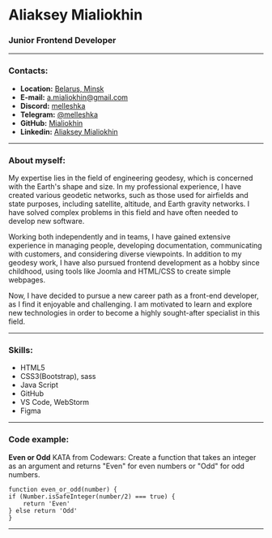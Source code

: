 # **Aliaksey Mialiokhin**

### Junior Frontend Developer

---

### Contacts:

- **Location:** [Belarus, Minsk](https://goo.gl/maps/M9p5WDuFdLNZ6FECA)
- **E-mail:** [a.mialiokhin@gmail.com](mailto:a.mialiokhin@gmail.com)
- **Discord:** [melleshka](https://discord.gg/KnHt3vsaVC)
- **Telegram:** [@melleshka](https://t.me/melleshka)
- **GitHub:** [Mialiokhin](https://github.com/Mialiokhin)
- **Linkedin:** [Aliaksey Mialiokhin](https://www.linkedin.com/in/aliaksey-mialiokhin-b9ba83110/)

---

### About myself:

My expertise lies in the field of engineering geodesy, which is concerned with the Earth's shape and size. In my
professional experience, I have created various geodetic networks, such as those used for airfields and state purposes,
including satellite, altitude, and Earth gravity networks. I have solved complex problems in this field and have often
needed to develop new software.

Working both independently and in teams, I have gained extensive experience in managing people, developing
documentation, communicating with customers, and considering diverse viewpoints. In addition to my geodesy work, I have
also pursued frontend development as a hobby since childhood, using tools like Joomla and HTML/CSS to create simple
webpages.

Now, I have decided to pursue a new career path as a front-end developer, as I find it enjoyable and challenging. I am
motivated to learn and explore new technologies in order to become a highly sought-after specialist in this field.

---

### Skills:

- HTML5
- CSS3(Bootstrap), sass
- Java Script
- GitHub
- VS Code, WebStorm
- Figma

---

### Code example:

**Even or Odd** KATA from Codewars: Create a function that takes an integer as an argument and returns "Even" for even
numbers or "Odd" for odd numbers.

```
function even_or_odd(number) {
if (Number.isSafeInteger(number/2) === true) {
    return 'Even'
} else return 'Odd'
}
```

---
